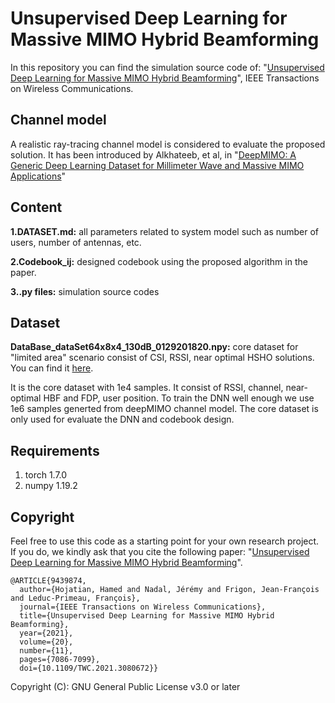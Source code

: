 # Unsupervised Deep Learning for Massive MIMO Hybrid Beamforming


In this repository you can find the simulation source code of: "[Unsupervised Deep Learning for Massive MIMO Hybrid Beamforming](https://ieeexplore.ieee.org/document/9439874)", IEEE Transactions on Wireless Communications.


## Channel model

A realistic ray-tracing channel model is considered to evaluate the proposed solution. It has been introduced by Alkhateeb, et al, in "[DeepMIMO: A Generic Deep Learning Dataset for Millimeter Wave and Massive MIMO Applications](<https://arxiv.org/abs/1902.06435>)"


## Content

**1.DATASET.md:** all parameters related to system model such as number of users, number of antennas, etc.

**2.Codebook_ij:** designed codebook using the proposed algorithm in the paper.

**3..py files:** simulation source codes


## Dataset
**DataBase_dataSet64x8x4_130dB_0129201820.npy:** core dataset for "limited area" scenario consist of CSI, RSSI, near optimal HSHO solutions. You can find it [here]([https://drive.google.com/file/d/1iXR4Zv6kBsp6NUw2bdWSGgBa6uudMKbc/view?usp=sharing](https://drive.google.com/file/d/1c9qARSrxEJM5vv8OI60E56ha0lLTlOL6/view?usp=sharing)).

It is the core dataset with 1e4 samples. It consist of RSSI, channel, near-optimal HBF and FDP, user position. To train the DNN well enough we use 1e6 samples generted from deepMIMO channel model. The core dataset is only used for evaluate the DNN and codebook design.

## Requirements
1. torch 1.7.0
2. numpy 1.19.2

## Copyright
Feel free to use this code as a starting point for your own research project. If you do, we kindly ask that you cite the following paper: "[Unsupervised Deep Learning for Massive MIMO Hybrid Beamforming](<https://ieeexplore.ieee.org/document/9439874>)".

```
@ARTICLE{9439874,
  author={Hojatian, Hamed and Nadal, Jérémy and Frigon, Jean-François and Leduc-Primeau, François},
  journal={IEEE Transactions on Wireless Communications}, 
  title={Unsupervised Deep Learning for Massive MIMO Hybrid Beamforming}, 
  year={2021},
  volume={20},
  number={11},
  pages={7086-7099},
  doi={10.1109/TWC.2021.3080672}}
```
Copyright (C): GNU General Public License v3.0 or later
